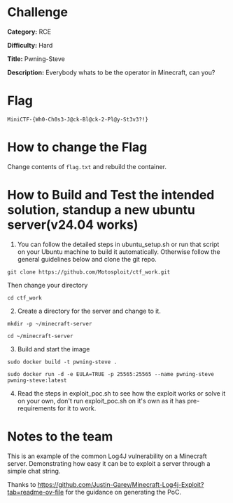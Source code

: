 # Challenge

**Category:** RCE

**Difficulty:** Hard

**Title:** Pwning-Steve

**Description:** Everybody whats to be the operator in Minecraft, can you?

# Flag
```
MiniCTF-{Wh0-Ch0s3-J@ck-Bl@ck-2-Pl@y-St3v3?!}
```

# How to change the Flag
Change contents of `flag.txt` and rebuild the container.

# How to Build and Test the intended solution, standup a new ubuntu server(v24.04 works)

1. You can follow the detailed steps in ubuntu_setup.sh or run that script on your Ubuntu machine to build it automatically. Otherwise follow the general guidelines below  and clone the git repo.
```
git clone https://github.com/Motosploit/ctf_work.git 
```
Then change your directory 
```
cd ctf_work
```
2. Create a directory for the server and change to it.
```
mkdir -p ~/minecraft-server 
```
```
cd ~/minecraft-server
```

3. Build and start the image
```
sudo docker build -t pwning-steve .
```
```
sudo docker run -d -e EULA=TRUE -p 25565:25565 --name pwning-steve pwning-steve:latest
```
4. Read the steps in exploit_poc.sh to see how the exploit works or solve it on your own, don't run exploit_poc.sh on it's own as it has pre-requirements for it to work.

# Notes to the team
This is an example of the common Log4J vulnerability on a Minecraft server. Demonstrating how easy it can be to exploit a server through a simple chat string.

Thanks to https://github.com/Justin-Garey/Minecraft-Log4j-Exploit?tab=readme-ov-file for the guidance on generating the PoC.